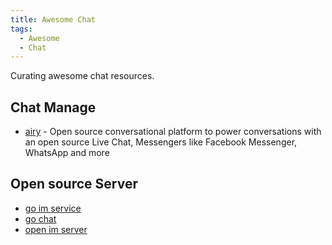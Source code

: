 ```yaml
---
title: Awesome Chat
tags:
  - Awesome
  - Chat
---
```


Curating awesome chat resources.

## Chat Manage

- [airy](https://github.com/airyhq/airy) - Open source conversational platform to power conversations with an open source Live Chat, Messengers like Facebook Messenger, WhatsApp and more

## Open source Server

- [go im service](https://github.com/GoBelieveIO/im_service)
- [go chat](https://github.com/LockGit/gochat)
- [open im server](https://github.com/OpenIMSDK/Open-IM-Server)
